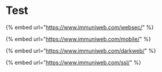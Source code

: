 # Test

{% embed url="https://www.immuniweb.com/websec/" %}

{% embed url="https://www.immuniweb.com/mobile/" %}

{% embed url="https://www.immuniweb.com/darkweb/" %}

{% embed url="https://www.immuniweb.com/ssl/" %}




